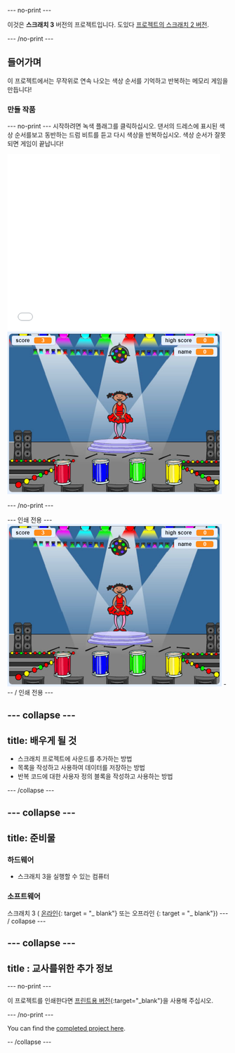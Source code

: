 \--- no-print \---

이것은 **스크래치 3** 버전의 프로젝트입니다. 도있다 [프로젝트의 스크래치 2 버전](https://projects.raspberrypi.org/en/projects/memory-scratch2).

\--- /no-print \---

## 들어가며

이 프로젝트에서는 무작위로 연속 나오는 색상 순서를 기억하고 반복하는 메모리 게임을 만듭니다!

### 만들 작품

\--- no-print \--- 시작하려면 녹색 플래그를 클릭하십시오. 댄서의 드레스에 표시된 색상 순서를보고 동반하는 드럼 비트를 듣고 다시 색상을 반복하십시오. 색상 순서가 잘못되면 게임이 끝납니다!

<div class="scratch-preview">
  <iframe allowtransparency="true" width="485" height="402" src="//scratch.mit.edu/projects/embed/284452634/?autostart=false" frameborder="0" allowfullscreen scrolling="no" mark="crwd-mark"></iframe> <img src="images/screenshot.png" />
</div>

\--- /no-print \---

\--- 인쇄 전용 \--- ![screenshot of finished game](images/screenshot.png) \--- / 인쇄 전용 \---

## \--- collapse \---

## title: 배우게 될 것

+ 스크래치 프로젝트에 사운드를 추가하는 방법
+ 목록을 작성하고 사용하여 데이터를 저장하는 방법
+ 반복 코드에 대한 사용자 정의 블록을 작성하고 사용하는 방법

\--- /collapse \---

## \--- collapse \---

## title: 준비물

### 하드웨어

+ 스크래치 3을 실행할 수 있는 컴퓨터

### 소프트웨어

스크래치 3 ( [온라인](https://rpf.io/scratchon){: target = "_ blank"} 또는 오프라인 [](https://rpf.io/scratchoff){: target = "_ blank"}) \--- / collapse \---

## \--- collapse \---

## title : 교사를위한 추가 정보

\--- no-print \---

이 프로젝트를 인쇄한다면 [프린트용 버전](https://projects.raspberrypi.org/en/projects/memory/print){:target="_blank"}을 사용해 주십시오.

\--- /no-print \---

You can find the [completed project here](http://rpf.io/p/en/memory-get).

-- /collapse \---